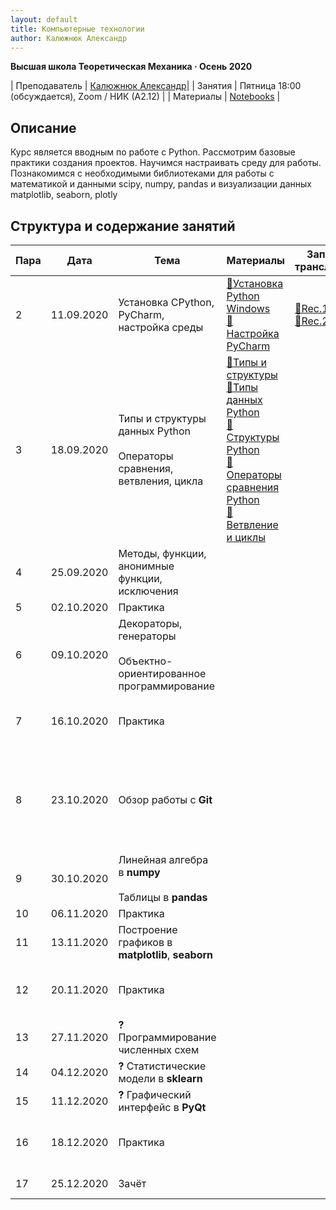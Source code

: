 ```yaml
---
layout: default
title: Компьютерные технологии
author: Калюжнюк Александр
---
```



**Высшая школа Теоретическая Механика · Осень 2020**

| Преподаватель | [Калюжнюк Александр](https://vk.com/alex_iomguy)|
| Занятия   | Пятница 18:00 (обсуждается),  Zoom  / НИК (А2.12) |
| Материалы   | [Notebooks](https://iomguy.github.io/Python2020/tree/master/assignments) |


## Описание

Курс является вводным по работе с Python. Рассмотрим базовые практики создания проектов.
Научимся настраивать среду для работы. Познакомимся с необходимыми библиотеками для работы с математикой и данными scipy, numpy, pandas и визуализации данных matplotlib, seaborn, plotly

## Структура и содержание занятий
<!-- Table is generated with https://www.tablesgenerator.com/markdown_tables -->
| Пара | Дата       | Тема                                                                           | Материалы                                                                                                                                                                                                                                                                                                                                                                                                                                                           | Запись трансляции                                                                                            | ДЗ                                              | Дедлайн                                                                                                                                                                                                                                                                                          |
|------|------------|--------------------------------------------------------------------------------|---------------------------------------------------------------------------------------------------------------------------------------------------------------------------------------------------------------------------------------------------------------------------------------------------------------------------------------------------------------------------------------------------------------------------------------------------------------------|--------------------------------------------------------------------------------------------------------------|-------------------------------------------------|--------------------------------------------------------------------------------------------------------------------------------------------------------------------------------------------------------------------------------------------------------------------------------------------------|
| 2    | 11.09.2020 | Установка   CPython, PyСharm, настройка среды                                  | <a href="https://phoenixnap.com/kb/how-to-install-python-3-windows">📄Установка Python Windows</a><br/> <a href="https://www.jetbrains.com/help/pycharm/configuring-python-interpreter.html#add_new_project_interpreter">📄Настройка PyCharm</a><br/>                                                                                                                                                                                                                 | <a href="https://youtu.be/A2dIvG0pZVY">🛑Rec.1</a><br/><a href="https://youtu.be/6pfhBPVb_Aw">🛑Rec.2</a> |                                                 |                                                                                                                                                                                                                                                                                                  |
| 3    | 18.09.2020 | Типы и структуры данных Python<br/><br/> Операторы сравнения, ветвления, цикла | <a href="http://www.mstu.edu.ru/study/materials/zelenkov/ch_1_1.html">📄Типы и структуры</a><br/> <a href="https://www.youtube.com/watch?v=VFSnXuUC230">🎥Типы данных Python</a><br/> <a href="https://www.youtube.com/watch?v=R-HLU9Fl5ug">🎥Структуры Python</a><br/> <a href="https://www.geeksforgeeks.org/python-operators/">📄Операторы сравнения Python</a><br/> <a href="https://devpractice.ru/python-lesson-5-if-while-for-operators/">📄Ветвление и циклы</a> |                                                                                                              | Посмотреть как   минимум 3 ссылки из материалов |                                                                                                                                                                                                                                                                                                  |
| 4    | 25.09.2020 | Методы, функции, анонимные функции,   исключения                               |                                                                                                                                                                                                                                                                                                                                                                                                                                                                     |                                                                                                              |                                                 |                                                                                                                                                                                                                                                                                                  |
| 5    | 02.10.2020 | Практика                                                                       |                                                                                                                                                                                                                                                                                                                                                                                                                                                                     |                                                                                                              |                                                 |                                                                                                                                                                                                                                                                                                  |
| 6    | 09.10.2020 | Декораторы, генераторы<br/><br/> Объектно-ориентированное программирование     |                                                                                                                                                                                                                                                                                                                                                                                                                                                                     |                                                                                                              |                                                 |                                                                                                                                                                                                                                                                                                  |
| 7    | 16.10.2020 | Практика                                                                       |                                                                                                                                                                                                                                                                                                                                                                                                                                                                     |                                                                                                              |                                                 | Тест/задания в ауд. А2.02                                                                                                                                                                                                                                                                        |
| 8    | 23.10.2020 | Обзор работы с **Git**                                                         |                                                                                                                                                                                                                                                                                                                                                                                                                                                                     |                                                                                                              |                                                 | Вы   выбрали тему проекта и добавили её по <a href="https://docs.google.com/spreadsheets/d/1cxPNJRYRQ3nToLxLb6YIYjBUK9EXYxXXsUj6xPqc5_E/edit#gid=0"> ссылке </a>|
| 9    | 30.10.2020 | Линейная алгебра в **numpy**<br/><br/> Таблицы в **pandas**                    |                                                                                                                                                                                                                                                                                                                                                                                                                                                                     |                                                                                                              |                                                 |                                                                                                                                                                                                                                                                                                  |
| 10   | 06.11.2020 | Практика                                                                       |                                                                                                                                                                                                                                                                                                                                                                                                                                                                     |                                                                                                              |                                                 |                                                                                                                                                                                                                                                                                                  |
| 11   | 13.11.2020 | Построение графиков в **matplotlib**, **seaborn**                              |                                                                                                                                                                                                                                                                                                                                                                                                                                                                     |                                                                                                              |                                                 |                                                                                                                                                                                                                                                                                                  |
| 12   | 20.11.2020 | Практика                                                                       |                                                                                                                                                                                                                                                                                                                                                                                                                                                                     |                                                                                                              |                                                 | Тест/задания в ауд. А2.02                                                                                                                                                                                                                                                                        |
| 13   | 27.11.2020 | **?** Программирование численных схем                                          |                                                                                                                                                                                                                                                                                                                                                                                                                                                                     |                                                                                                              |                                                 |                                                                                                                                                                                                                                                                                                  |
| 14   | 04.12.2020 | **?** Статистические модели в **sklearn**                                      |                                                                                                                                                                                                                                                                                                                                                                                                                                                                     |                                                                                                              |                                                 |                                                                                                                                                                                                                                                                                                  |
| 15   | 11.12.2020 | **?** Графический интерфейс в **PyQt**                                         |                                                                                                                                                                                                                                                                                                                                                                                                                                                                     |                                                                                                              |                                                 |                                                                                                                                                                                                                                                                                                  |
| 16   | 18.12.2020 | Практика                                                                       |                                                                                                                                                                                                                                                                                                                                                                                                                                                                     |                                                                                                              |                                                 | Тест/задания в ауд. А2.02                                                                                                                                                                                                                                                                        |
| 17   | 25.12.2020 | Зачёт                                                                          |                                                                                                                                                                                                                                                                                                                                                                                                                                                                     |                                                                                                              |                                                 | Защита проекта                                                                                                                                                                                                                                                                                   |
